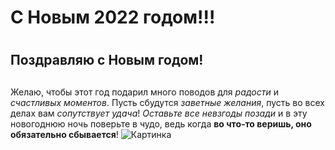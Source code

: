 # С Новым **2022** годом!!! <h1>

## Поздравляю с Новым годом! <h2>
Желаю, чтобы этот год подарил много поводов для *радости* и *счастливых моментов*. Пусть сбудутся *заветные желания*, пусть во всех делах вам *сопутствует удача*! *Оставьте все невзгоды позади* и в эту новогоднюю ночь поверьте в чудо, ведь когда **во что-то веришь, оно обязательно сбывается**!
![Картинка](https://vjoy.cc/wp-content/uploads/2019/11/6b0b6982533f19100e06ec8771ec4d8e.gif)